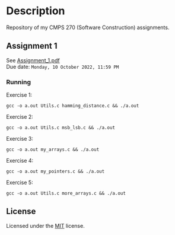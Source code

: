 # Description
Repository of my CMPS 270 (Software Construction) assignments.

## Assignment 1
See [Assignment_1.pdf](/Assignment_1/Assignment_1.pdf)  
Due date: `Monday, 10 October 2022, 11:59 PM`

### Running
Exercise 1:
```shell
gcc -o a.out Utils.c hamming_distance.c && ./a.out
```
Exercise 2:
```shell
gcc -o a.out Utils.c msb_lsb.c && ./a.out
```
Exercise 3:
```shell
gcc -o a.out my_arrays.c && ./a.out
```
Exercise 4:
```shell
gcc -o a.out my_pointers.c && ./a.out
```
Exercise 5:
```shell
gcc -o a.out Utils.c more_arrays.c && ./a.out
```
## License
Licensed under the [MIT](LICENSE) license.
